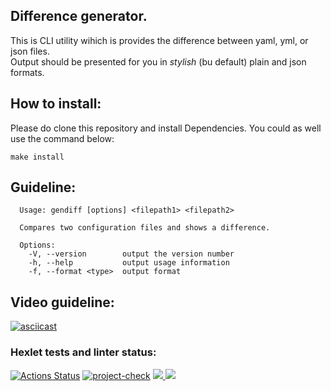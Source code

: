 ## Difference generator.

This is CLI utility wihich is provides the difference between yaml, yml, or json files.\
Output should be presented for you in _stylish_ (bu default) plain and json formats.

## How to install:

Please do clone this repository and install Dependencies.
You could as well use the command below:

```
make install
```

## Guideline:

```
  Usage: gendiff [options] <filepath1> <filepath2>

  Compares two configuration files and shows a difference.

  Options:
    -V, --version        output the version number
    -h, --help           output usage information
    -f, --format <type>  output format
```

## Video guideline:

[![asciicast](https://asciinema.org/a/xsZfZAWP9fEbEycNNN0kkdXhU.svg)](https://asciinema.org/a/xsZfZAWP9fEbEycNNN0kkdXhU)

### Hexlet tests and linter status:

[![Actions Status](https://github.com/nesquick017/frontend-project-46/workflows/hexlet-check/badge.svg)](https://github.com/nesquick017/frontend-project-46/actions) 
[![project-check](https://github.com/nesquick017/frontend-project-46/actions/workflows/pr2.yaml/badge.svg)](https://github.com/nesquick017/frontend-project-46/actions/workflows/pr2.yaml)
<a href="https://codeclimate.com/github/nesquick017/frontend-project-46_2june/maintainability"><img src="https://api.codeclimate.com/v1/badges/d48f478d0ae610217832/maintainability" />
</a>
<a href="https://codeclimate.com/github/nesquick017/frontend-project-46_2june/test_coverage"><img src="https://api.codeclimate.com/v1/badges/d48f478d0ae610217832/test_coverage" /></a>
